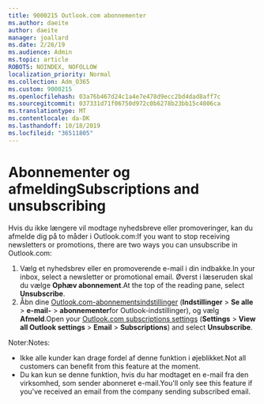 ```yaml
---
title: 9000215 Outlook.com abonnementer
ms.author: daeite
author: daeite
manager: joallard
ms.date: 2/26/19
ms.audience: Admin
ms.topic: article
ROBOTS: NOINDEX, NOFOLLOW
localization_priority: Normal
ms.collection: Adm_O365
ms.custom: 9000215
ms.openlocfilehash: 03a76b467d24c1a4e7e478d9ecc2bd4dad8aff7c
ms.sourcegitcommit: 037331d71f06750d972c0b6278b23bb15c4806ca
ms.translationtype: MT
ms.contentlocale: da-DK
ms.lasthandoff: 10/18/2019
ms.locfileid: "36511805"
---
```

# <a name="subscriptions-and-unsubscribing"></a><span data-ttu-id="dc621-102">Abonnementer og afmelding</span><span class="sxs-lookup"><span data-stu-id="dc621-102">Subscriptions and unsubscribing</span></span>

<span data-ttu-id="dc621-103">Hvis du ikke længere vil modtage nyhedsbreve eller promoveringer, kan du afmelde dig på to måder i Outlook.com:</span><span class="sxs-lookup"><span data-stu-id="dc621-103">If you want to stop receiving newsletters or promotions, there are two ways you can unsubscribe in Outlook.com:</span></span>

1. <span data-ttu-id="dc621-104">Vælg et nyhedsbrev eller en promoverende e-mail i din indbakke.</span><span class="sxs-lookup"><span data-stu-id="dc621-104">In your inbox, select a newsletter or promotional email.</span></span> <span data-ttu-id="dc621-105">Øverst i læseruden skal du vælge **Ophæv abonnement**.</span><span class="sxs-lookup"><span data-stu-id="dc621-105">At the top of the reading pane, select **Unsubscribe**.</span></span>
2. <span data-ttu-id="dc621-106">Åbn dine [Outlook.com-abonnementsindstillinger](https://outlook.live.com/mail/options/mail/brandsSubscriptions) (**Indstillinger** > **Se alle** > **e-mail-** > **abonnementer**for Outlook-indstillinger), og vælg **Afmeld**.</span><span class="sxs-lookup"><span data-stu-id="dc621-106">Open your [Outlook.com subscriptions settings](https://outlook.live.com/mail/options/mail/brandsSubscriptions) (**Settings** > **View all Outlook settings** > **Email** > **Subscriptions**) and select **Unsubscribe**.</span></span>

<span data-ttu-id="dc621-107">Noter:</span><span class="sxs-lookup"><span data-stu-id="dc621-107">Notes:</span></span>

- <span data-ttu-id="dc621-108">Ikke alle kunder kan drage fordel af denne funktion i øjeblikket.</span><span class="sxs-lookup"><span data-stu-id="dc621-108">Not all customers can benefit from this feature at the moment.</span></span>
- <span data-ttu-id="dc621-109">Du kan kun se denne funktion, hvis du har modtaget en e-mail fra den virksomhed, som sender abonneret e-mail.</span><span class="sxs-lookup"><span data-stu-id="dc621-109">You'll only see this feature if you've received an email from the company sending subscribed email.</span></span>